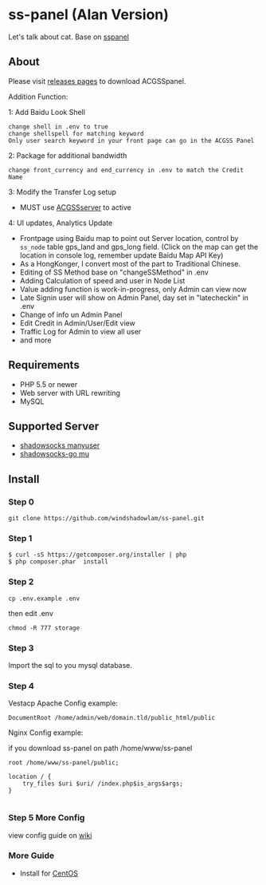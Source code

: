 # ss-panel (Alan Version)

Let's talk about cat.  Base on [sspanel](https://github.com/orvice/ss-panel)

## About

Please visit [releases pages](https://github.com/windshadowlam/ss-panel) to download ACGSSpanel.

Addition Function:

1: Add Baidu Look Shell

```
change shell in .env to true
change shellspell for matching keyword
Only user search keyword in your front page can go in the ACGSS Panel
```

2: Package for additional bandwidth

```
change front_currency and end_currency in .env to match the Credit Name
```

3: Modify the Transfer Log setup

* MUST use [ACGSSserver](https://github.com/windshadowlam/shadowsocks/tree/manyuser) to active

4: UI updates, Analytics Update

* Frontpage using Baidu map to point out Server location, control by `ss_node` table gps_land and gps_long field. (Click on the map can get the location in console log, remember update Baidu Map API Key)
* As a HongKonger, I convert most of the part to Traditional Chinese.
* Editing of SS Method base on "changeSSMethod" in .env
* Adding Calculation of speed and user in Node List
* Value adding function is work-in-progress, only Admin can view now
* Late Signin user will show on Admin Panel, day set in "latecheckin" in .env
* Change of info un Admin Panel
* Edit Credit in Admin/User/Edit view
* Traffic Log for Admin to view all user
* and more


## Requirements

* PHP 5.5 or newer
* Web server with URL rewriting
* MySQL

## Supported Server

* [shadowsocks manyuser](https://github.com/mengskysama/shadowsocks/tree/manyuser)
* [shadowsocks-go mu](https://github.com/orvice/shadowsocks-go/tree/mu)


## Install

### Step 0

```
git clone https://github.com/windshadowlam/ss-panel.git
```

### Step 1

```
$ curl -sS https://getcomposer.org/installer | php
$ php composer.phar  install
```

### Step 2

```
cp .env.example .env
```

then edit .env

```
chmod -R 777 storage
```

### Step 3

Import the sql to you mysql database.

### Step 4

Vestacp Apache Config example:
```
DocumentRoot /home/admin/web/domain.tld/public_html/public
```

Nginx Config example:

if you download ss-panel on path /home/www/ss-panel


```
root /home/www/ss-panel/public;

location / {
    try_files $uri $uri/ /index.php$is_args$args;
}
    
```

### Step 5 More Config

view config guide on [wiki](https://github.com/orvice/ss-panel/wiki/v3-Config)

###  More Guide

* Install for [CentOS](https://github.com/windshadowlam/ss-panel/wiki/Full-Install-Guide-(Centos))
